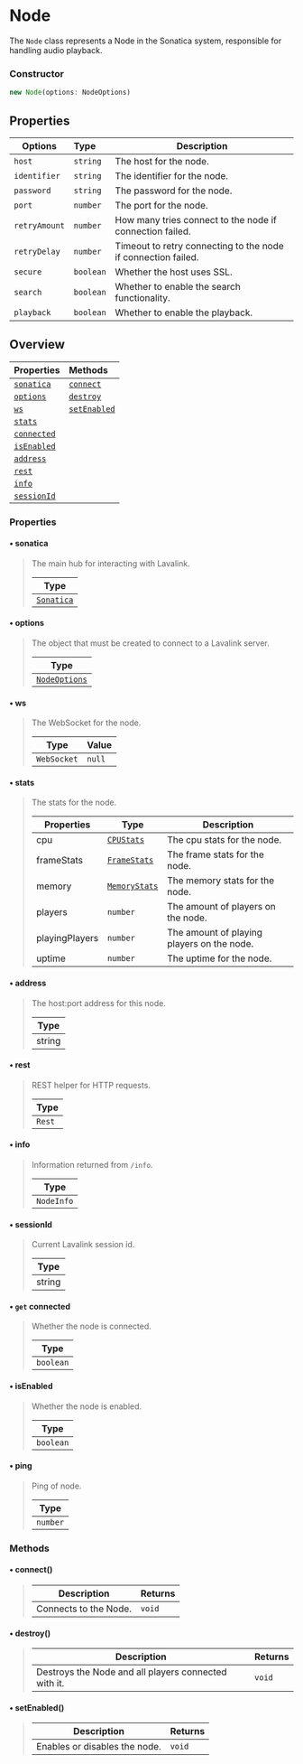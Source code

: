 # Node

The `Node` class represents a Node in the Sonatica system, responsible for handling audio playback.

### Constructor

```js
new Node(options: NodeOptions)
```

## Properties

| Options       | Type      | Description                                                   |
| ------------- | :-------- | ------------------------------------------------------------- |
| `host`        | `string`  | The host for the node.                                        |
| `identifier`  | `string`  | The identifier for the node.                                  |
| `password`    | `string`  | The password for the node.                                    |
| `port`        | `number`  | The port for the node.                                        |
| `retryAmount` | `number`  | How many tries connect to the node if connection failed.      |
| `retryDelay`  | `number`  | Timeout to retry connecting to the node if connection failed. |
| `secure`      | `boolean` | Whether the host uses SSL.                                    |
| `search`      | `boolean` | Whether to enable the search functionality.                   |
| `playback`    | `boolean` | Whether to enable the playback.                               |

## Overview

| Properties                      | Methods                       |
| ------------------------------- | :---------------------------- |
| [`sonatica`](#•-sonatica)       | [`connect`](#•-connect)       |
| [`options`](#•-options)         | [`destroy`](#•-destroy)       |
| [`ws`](#•-ws)                   | [`setEnabled`](#•-setenabled) |
| [`stats`](#•-stats)             |                               |
| [`connected`](#•-get-connected) |                               |
| [`isEnabled`](#•-isenabled)     |                               |
| [`address`](#•-address)         |                               |
| [`rest`](#•-rest)               |                               |
| [`info`](#•-info)               |                               |
| [`sessionId`](#•-sessionid)     |                               |

### Properties

#### • sonatica

> The main hub for interacting with Lavalink.
>
> | Type                            |
> | ------------------------------- |
> | [`Sonatica`](/classes/sonatica) |

#### • options

> The object that must be created to connect to a Lavalink server.
>
> | Type                          |
> | ----------------------------- |
> | [`NodeOptions`](#constructor) |

#### • ws

> The WebSocket for the node.
>
> | Type        | Value  |
> | ----------- | ------ |
> | `WebSocket` | `null` |

#### • stats

> The stats for the node.
>
> | Properties     | Type                                         | Description                                |
> | -------------- | -------------------------------------------- | ------------------------------------------ |
> | cpu            | [`CPUStats`](/typedefs/stats#cpustats)       | The cpu stats for the node.                |
> | frameStats     | [`FrameStats`](/typedefs/stats#framestats)   | The frame stats for the node.              |
> | memory         | [`MemoryStats`](/typedefs/stats#memorystats) | The memory stats for the node.             |
> | players        | `number`                                     | The amount of players on the node.         |
> | playingPlayers | `number`                                     | The amount of playing players on the node. |
> | uptime         | `number`                                     | The uptime for the node.                   |

#### • address

> The host:port address for this node.
>
> | Type   |
> | ------ |
> | string |

#### • rest

> REST helper for HTTP requests.
>
> | Type   |
> | ------ |
> | `Rest` |

#### • info

> Information returned from `/info`.
>
> | Type       |
> | ---------- |
> | `NodeInfo` |

#### • sessionId

> Current Lavalink session id.
>
> | Type   |
> | ------ |
> | string |

#### • `get` connected

> Whether the node is connected.
>
> | Type      |
> | --------- |
> | `boolean` |

#### • isEnabled

> Whether the node is enabled.
>
> | Type      |
> | --------- |
> | `boolean` |

#### • ping

> Ping of node.
>
> | Type     |
> | -------- |
> | `number` |

### Methods

#### • connect()

> | Description           | Returns |
> | --------------------- | ------- |
> | Connects to the Node. | `void`  |

#### • destroy()

> | Description                                          | Returns |
> | ---------------------------------------------------- | ------- |
> | Destroys the Node and all players connected with it. | `void`  |

#### • setEnabled()

> | Description                   | Returns |
> | ----------------------------- | ------- |
> | Enables or disables the node. | `void`  |
